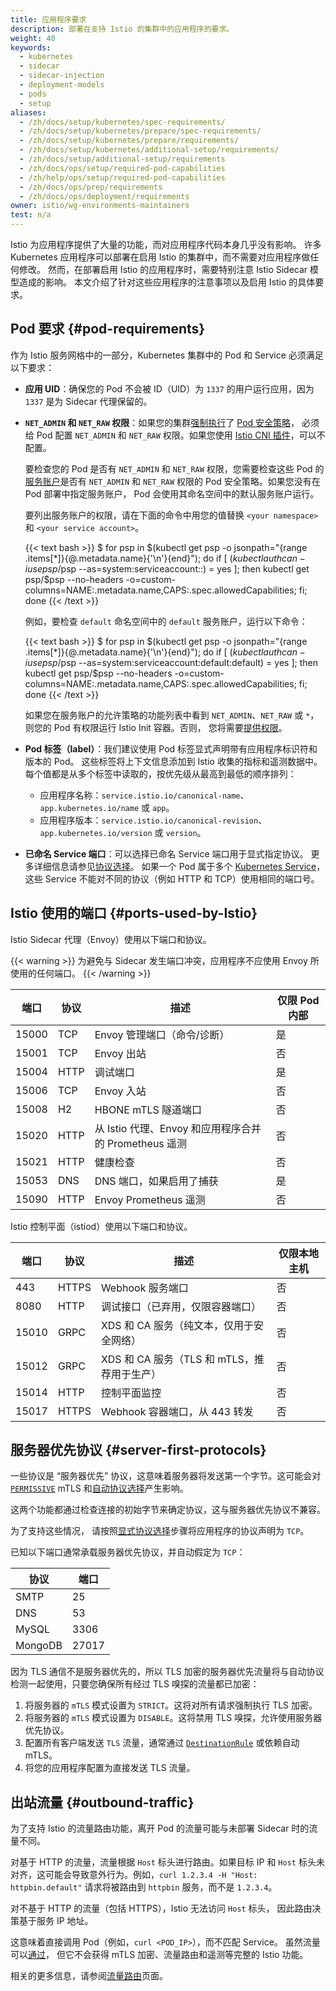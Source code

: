 ```yaml
---
title: 应用程序要求
description: 部署在支持 Istio 的集群中的应用程序的要求。
weight: 40
keywords:
  - kubernetes
  - sidecar
  - sidecar-injection
  - deployment-models
  - pods
  - setup
aliases:
  - /zh/docs/setup/kubernetes/spec-requirements/
  - /zh/docs/setup/kubernetes/prepare/spec-requirements/
  - /zh/docs/setup/kubernetes/prepare/requirements/
  - /zh/docs/setup/kubernetes/additional-setup/requirements/
  - /zh/docs/setup/additional-setup/requirements
  - /zh/docs/ops/setup/required-pod-capabilities
  - /zh/help/ops/setup/required-pod-capabilities
  - /zh/docs/ops/prep/requirements
  - /zh/docs/ops/deployment/requirements
owner: istio/wg-environments-maintainers
test: n/a
---
```


Istio 为应用程序提供了大量的功能，而对应用程序代码本身几乎没有影响。
许多 Kubernetes 应用程序可以部署在启用 Istio 的集群中，而不需要对应用程序做任何修改。
然而，在部署启用 Istio 的应用程序时，需要特别注意 Istio Sidecar 模型造成的影响。
本文介绍了针对这些应用程序的注意事项以及启用 Istio 的具体要求。

## Pod 要求 {#pod-requirements}

作为 Istio 服务网格中的一部分，Kubernetes 集群中的 Pod 和 Service 必须满足以下要求：

- **应用 UID**：确保您的 Pod 不会被 ID（UID）为 `1337` 的用户运行应用，因为 `1337` 是为 Sidecar 代理保留的。

- **`NET_ADMIN` 和 `NET_RAW` 权限**：如果您的集群[强制执行](https://kubernetes.io/zh-cn/docs/concepts/policy/pod-security-policy/#enabling-pod-security-policies)了
  [Pod 安全策略](https://kubernetes.io/zh-cn/docs/concepts/policy/pod-security-policy/)，
  必须给 Pod 配置 `NET_ADMIN` 和 `NET_RAW` 权限。如果您使用
  [Istio CNI 插件](/zh/docs/setup/additional-setup/cni/)，可以不配置。

    要检查您的 Pod 是否有 `NET_ADMIN` 和 `NET_RAW` 权限，您需要检查这些 Pod
    的[服务账户](https://kubernetes.io/zh-cn/docs/tasks/configure-pod-container/configure-service-account/)是否有
    `NET_ADMIN` 和 `NET_RAW` 权限的 Pod 安全策略。如果您没有在 Pod 部署中指定服务账户，
    Pod 会使用其命名空间中的默认服务账户运行。

    要列出服务账户的权限，请在下面的命令中用您的值替换 `<your namespace>` 和
    `<your service account>`。

    {{< text bash >}}
    $ for psp in $(kubectl get psp -o jsonpath="{range .items[*]}{@.metadata.name}{'\n'}{end}"); do if [ $(kubectl auth can-i use psp/$psp --as=system:serviceaccount:<your namespace>:<your service account>) = yes ]; then kubectl get psp/$psp --no-headers -o=custom-columns=NAME:.metadata.name,CAPS:.spec.allowedCapabilities; fi; done
    {{< /text >}}

    例如，要检查 `default` 命名空间中的 `default` 服务账户，运行以下命令：

    {{< text bash >}}
    $ for psp in $(kubectl get psp -o jsonpath="{range .items[*]}{@.metadata.name}{'\n'}{end}"); do if [ $(kubectl auth can-i use psp/$psp --as=system:serviceaccount:default:default) = yes ]; then kubectl get psp/$psp --no-headers -o=custom-columns=NAME:.metadata.name,CAPS:.spec.allowedCapabilities; fi; done
    {{< /text >}}

    如果您在服务账户的允许策略的功能列表中看到 `NET_ADMIN`、`NET_RAW` 或 `*`，
    则您的 Pod 有权限运行 Istio Init 容器。否则，
    您将需要[提供权限](https://kubernetes.io/zh-cn/docs/concepts/security/pod-security-policy)。

- **Pod 标签（label）**：我们建议使用 Pod 标签显式声明带有应用程序标识符和版本的 Pod。
  这些标签将上下文信息添加到 Istio 收集的指标和遥测数据中。
  每个值都是从多个标签中读取的，按优先级从最高到最低的顺序排列：

    - 应用程序名称：`service.istio.io/canonical-name`、`app.kubernetes.io/name` 或 `app`。
    - 应用程序版本：`service.istio.io/canonical-revision`、`app.kubernetes.io/version` 或 `version`。

- **已命名 Service 端口**：可以选择已命名 Service 端口用于显式指定协议。
  更多详细信息请参见[协议选择](/zh/docs/ops/configuration/traffic-management/protocol-selection/)。
  如果一个 Pod 属于多个 [Kubernetes Service](https://kubernetes.io/zh-cn/docs/concepts/services-networking/service/)，
  这些 Service 不能对不同的协议（例如 HTTP 和 TCP）使用相同的端口号。

## Istio 使用的端口 {#ports-used-by-Istio}

Istio Sidecar 代理（Envoy）使用以下端口和协议。

{{< warning >}}
为避免与 Sidecar 发生端口冲突，应用程序不应使用 Envoy 所使用的任何端口。
{{< /warning >}}

| 端口 | 协议 | 描述 | 仅限 Pod 内部 |
|----|----|----|----|
| 15000 | TCP  | Envoy 管理端口（命令/诊断） | 是 |
| 15001 | TCP  | Envoy 出站 | 否 |
| 15004 | HTTP | 调试端口 | 是 |
| 15006 | TCP  | Envoy 入站 | 否 |
| 15008 | H2   | HBONE mTLS 隧道端口 | 否 |
| 15020 | HTTP | 从 Istio 代理、Envoy 和应用程序合并的 Prometheus 遥测 | 否 |
| 15021 | HTTP | 健康检查 | 否 |
| 15053 | DNS  | DNS 端口，如果启用了捕获 | 是 |
| 15090 | HTTP | Envoy Prometheus 遥测 | 否 |

Istio 控制平面（istiod）使用以下端口和协议。

| 端口 | 协议 | 描述 | 仅限本地主机 |
|----|----|----|----|
| 443   | HTTPS | Webhook 服务端口 | 否 |
| 8080  | HTTP  | 调试接口（已弃用，仅限容器端口） | 否 |
| 15010 | GRPC  | XDS 和 CA 服务（纯文本，仅用于安全网络） | 否 |
| 15012 | GRPC  | XDS 和 CA 服务（TLS 和 mTLS，推荐用于生产）| 否 |
| 15014 | HTTP  | 控制平面监控 | 否 |
| 15017 | HTTPS | Webhook 容器端口，从 443 转发 | 否 |

## 服务器优先协议 {#server-first-protocols}

一些协议是 “服务器优先” 协议，这意味着服务器将发送第一个字节。这可能会对
[`PERMISSIVE`](/zh/docs/reference/config/security/peer_authentication/#PeerAuthentication-MutualTLS-Mode)
mTLS 和[自动协议选择](/zh/docs/ops/configuration/traffic-management/protocol-selection/#automatic-protocol-selection)产生影响。

这两个功能都通过检查连接的初始字节来确定协议，这与服务器优先协议不兼容。

为了支持这些情况，
请按照[显式协议选择](/zh/docs/ops/configuration/traffic-management/protocol-selection/#explicit-protocol-selection)步骤将应用程序的协议声明为 `TCP`。

已知以下端口通常承载服务器优先协议，并自动假定为 `TCP`：

| 协议    | 端口  |
| ------- | ----- |
| SMTP    | 25    |
| DNS     | 53    |
| MySQL   | 3306  |
| MongoDB | 27017 |

因为 TLS 通信不是服务器优先的，所以 TLS 加密的服务器优先流量将与自动协议检测一起使用，只要您确保所有经过 TLS 嗅探的流量都已加密：

1. 将服务器的 `mTLS` 模式设置为 `STRICT`。这将对所有请求强制执行 TLS 加密。
1. 将服务器的 `mTLS` 模式设置为 `DISABLE`。这将禁用 TLS 嗅探，允许使用服务器优先协议。
1. 配置所有客户端发送 `TLS` 流量，通常通过
   [`DestinationRule`](/zh/docs/reference/config/networking/destination-rule/#ClientTLSSettings)
   或依赖自动 mTLS。
1. 将您的应用程序配置为直接发送 TLS 流量。

## 出站流量 {#outbound-traffic}

为了支持 Istio 的流量路由功能，离开 Pod 的流量可能与未部署 Sidecar 时的流量不同。

对基于 HTTP 的流量，流量根据 `Host` 标头进行路由。如果目标 IP 和 `Host`
标头未对齐，这可能会导致意外行为。例如，`curl 1.2.3.4 -H "Host: httpbin.default"`
请求将被路由到 `httpbin` 服务，而不是 `1.2.3.4`。

对不基于 HTTP 的流量（包括 HTTPS），Istio 无法访问 `Host` 标头，
因此路由决策基于服务 IP 地址。

这意味着直接调用 Pod（例如，`curl <POD_IP>`），而不匹配 Service。
虽然流量可以[通过](/zh/docs/tasks/traffic-management/egress/egress-control/#envoy-passthrough-to-external-services)，
但它不会获得 mTLS 加密、流量路由和遥测等完整的 Istio 功能。

相关的更多信息，请参阅[流量路由](/zh/docs/ops/configuration/traffic-management/traffic-routing)页面。
